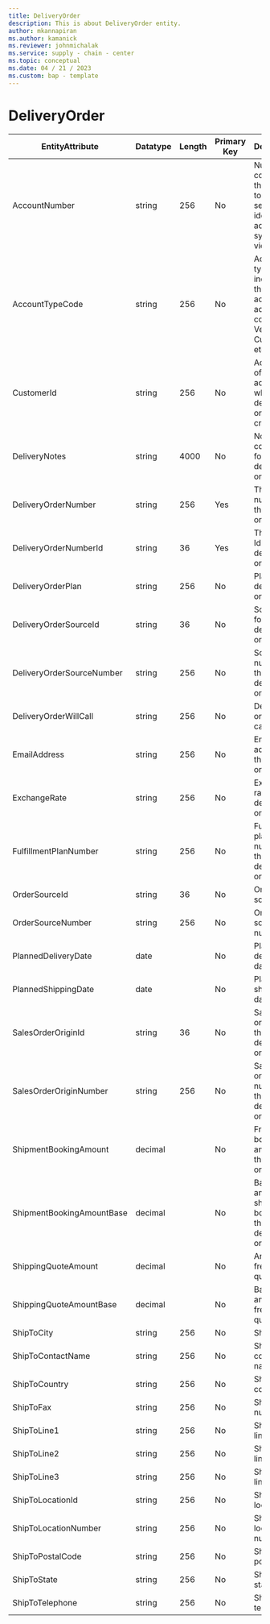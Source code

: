 ```yaml
---
title: DeliveryOrder
description: This is about DeliveryOrder entity.
author: mkannapiran
ms.author: kamanick
ms.reviewer: johnmichalak
ms.service: supply - chain - center
ms.topic: conceptual
ms.date: 04 / 21 / 2023
ms.custom: bap - template
---
```


# **DeliveryOrder**

|	EntityAttribute	|	Datatype	|	Length	|	Primary Key	|	Description	|
|---------------|--------|------|----------|-----------|
|	AccountNumber	|	string	|	256	|	No	|	Number or code for the account to quickly search and identify the account in system views.	|
|	AccountTypeCode	|	string	|	256	|	No	|	Account type code indicates the type of account. An account could be Vendor, Customer etc.	|
|	CustomerId	|	string	|	256	|	No	|	Account Id of the account for which this delivery order is created	|
|	DeliveryNotes	|	string	|	4000	|	No	|	Notes or comments for this delivery order	|
|	DeliveryOrderNumber	|	string	|	256	|	Yes	|	The unique number of the delivery order	|
|	DeliveryOrderNumberId	|	string	|	36	|	Yes	|	The unique Id of the delivery order	|
|	DeliveryOrderPlan	|	string	|	256	|	No	|	Plan for this delivery order	|
|	DeliveryOrderSourceId	|	string	|	36	|	No	|	Source Id for this delivery order	|
|	DeliveryOrderSourceNumber	|	string	|	256	|	No	|	Source number for this delivery order	|
|	DeliveryOrderWillCall	|	string	|	256	|	No	|	Delivery order will call	|
|	EmailAddress	|	string	|	256	|	No	|	Email address for the delivery order	|
|	ExchangeRate	|	string	|	256	|	No	|	Exchange rate for this delivery order	|
|	FulfillmentPlanNumber	|	string	|	256	|	No	|	Fulfillment plan number for this delivery order	|
|	OrderSourceId	|	string	|	36	|	No	|	Order source Id	|
|	OrderSourceNumber	|	string	|	256	|	No	|	Order source number	|
|	PlannedDeliveryDate	|	date	|		|	No	|	Planned delivery date	|
|	PlannedShippingDate	|	date	|		|	No	|	Planned shipping date	|
|	SalesOrderOriginId	|	string	|	36	|	No	|	Sales order origin Id for this delivery order	|
|	SalesOrderOriginNumber	|	string	|	256	|	No	|	Sales order origin number for this delivery order	|
|	ShipmentBookingAmount	|	decimal	|		|	No	|	Freight booking amount for the delivery order	|
|	ShipmentBookingAmountBase	|	decimal	|		|	No	|	Base amount of shipment booking for this delivery order	|
|	ShippingQuoteAmount	|	decimal	|		|	No	|	Amount for freight quote	|
|	ShippingQuoteAmountBase	|	decimal	|		|	No	|	Base amount for freight quote	|
|	ShipToCity	|	string	|	256	|	No	|	Ship to city	|
|	ShipToContactName	|	string	|	256	|	No	|	Ship to contact name	|
|	ShipToCountry	|	string	|	256	|	No	|	Ship to country	|
|	ShipToFax	|	string	|	256	|	No	|	Ship to fax number	|
|	ShipToLine1	|	string	|	256	|	No	|	Ship to line1	|
|	ShipToLine2	|	string	|	256	|	No	|	Ship to line2	|
|	ShipToLine3	|	string	|	256	|	No	|	Ship to line3	|
|	ShipToLocationId	|	string	|	256	|	No	|	Ship to location Id	|
|	ShipToLocationNumber	|	string	|	256	|	No	|	Ship to location number	|
|	ShipToPostalCode	|	string	|	256	|	No	|	Ship to postal code	|
|	ShipToState	|	string	|	256	|	No	|	Ship to state	|
|	ShipToTelephone	|	string	|	256	|	No	|	Ship to telephone	|
